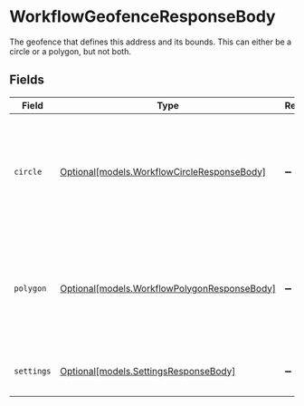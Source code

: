 # WorkflowGeofenceResponseBody

The geofence that defines this address and its bounds. This can either be a circle or a polygon, but not both.


## Fields

| Field                                                                                         | Type                                                                                          | Required                                                                                      | Description                                                                                   |
| --------------------------------------------------------------------------------------------- | --------------------------------------------------------------------------------------------- | --------------------------------------------------------------------------------------------- | --------------------------------------------------------------------------------------------- |
| `circle`                                                                                      | [Optional[models.WorkflowCircleResponseBody]](../models/workflowcircleresponsebody.md)        | :heavy_minus_sign:                                                                            | Information about a circular geofence. This field is only needed if the geofence is a circle. |
| `polygon`                                                                                     | [Optional[models.WorkflowPolygonResponseBody]](../models/workflowpolygonresponsebody.md)      | :heavy_minus_sign:                                                                            | Information about a polygon geofence. This field is only needed if the geofence is a polygon. |
| `settings`                                                                                    | [Optional[models.SettingsResponseBody]](../models/settingsresponsebody.md)                    | :heavy_minus_sign:                                                                            | Information about a geofence settings.                                                        |